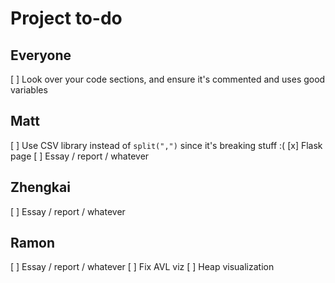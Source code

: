 # Project to-do

## Everyone
[ ] Look over your code sections, and ensure it's commented and uses good variables

## Matt
[ ] Use CSV library instead of `split(",")` since it's breaking stuff :(
[x] Flask page
[ ] Essay / report / whatever

## Zhengkai
[ ] Essay / report / whatever

## Ramon
[ ] Essay / report / whatever
[ ] Fix AVL viz
[ ] Heap visualization